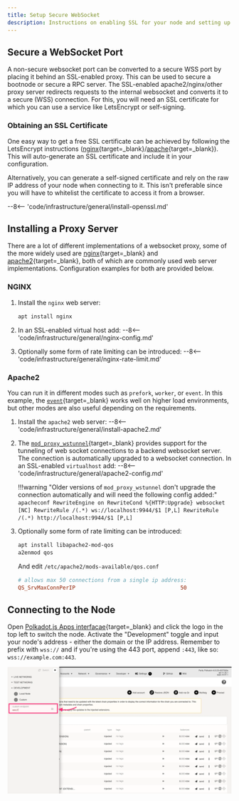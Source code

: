 ```yaml
---
title: Setup Secure WebSocket
description: Instructions on enabling SSL for your node and setting up a secure web socket proxy server using nginx for remote connections.
---
```



## Secure a WebSocket Port

A non-secure websocket port can be converted to a secure WSS port by placing it behind an SSL-enabled proxy. This can be used to secure a bootnode or secure a RPC server. The SSL-enabled apache2/nginx/other proxy server redirects requests to the internal websocket and converts it to a secure (WSS) connection. For this, you will need an SSL certificate for which you can use a service like LetsEncrypt or self-signing.

### Obtaining an SSL Certificate

One easy way to get a free SSL certificate can be achieved by following the LetsEncrypt instructions ([nginx](https://certbot.eff.org/instructions?ws=nginx&os=ubuntufocal){target=_blank}/[apache](https://certbot.eff.org/instructions?ws=apache&os=ubuntufocal){target=_blank}). This will auto-generate an SSL certificate and include it in your configuration.

Alternatively, you can generate a self-signed certificate and rely on the raw IP address of your node when connecting to it. This isn't preferable since you will have to whitelist the certificate to access it from a browser.

--8<-- 'code/infrastructure/general/install-openssl.md'

## Installing a Proxy Server

There are a lot of different implementations of a websocket proxy, some of the more widely used are [nginx](https://www.nginx.com/){target=_blank} and [apache2](https://httpd.apache.org/){target=_blank}, both of which are commonly used web server implementations. Configuration examples for both are provided below.

### NGINX

1. Install the `nginx` web server: 
    ```bash
    apt install nginx
    ```

2. In an SSL-enabled virtual host add:
    --8<-- 'code/infrastructure/general/nginx-config.md'

3. Optionally some form of rate limiting can be introduced:
    --8<-- 'code/infrastructure/general/nginx-rate-limit.md'

### Apache2

You can run it in different modes such as `prefork`, `worker`, or `event`. In this example, the [`event`](https://httpd.apache.org/docs/2.4/mod/event.html){target=_blank} works well on higher load environments, but other modes are also useful depending on the requirements.

1. Install the `apache2` web server:
    --8<-- 'code/infrastructure/general/install-apache2.md'

2. The [`mod_proxy_wstunnel`](https://httpd.apache.org/docs/2.4/mod/mod_proxy_wstunnel.html){target=_blank} provides support for the tunneling of web socket connections to a backend websocket server. The connection is automatically upgraded to a websocket connection. In an SSL-enabled `virtualhost` add:
    --8<-- 'code/infrastructure/general/apache2-config.md'

    !!!warning "Older versions of `mod_proxy_wstunnel` don't upgrade the connection automatically and will need the following config added:"
        ```apacheconf
        RewriteEngine on
        RewriteCond %{HTTP:Upgrade} websocket [NC]
        RewriteRule /(.*) ws://localhost:9944/$1 [P,L]
        RewriteRule /(.*) http://localhost:9944/$1 [P,L]
        ```

3. Optionally some form of rate limiting can be introduced:

    ```bash
    apt install libapache2-mod-qos
    a2enmod qos
    ```

    And edit `/etc/apache2/mods-available/qos.conf`

    ```conf
    # allows max 50 connections from a single ip address:
    QS_SrvMaxConnPerIP                                 50
    ```

## Connecting to the Node

Open [Polkadot.js Apps interfacae](https://polkadot.js.org/apps){target=_blank} and click the logo in the top left to switch the
node. Activate the "Development" toggle and input your node's address - either the domain or the IP
address. Remember to prefix with `wss://` and if you're using the 443 port, append `:443`, like so:
`wss://example.com:443`.

![A sync-in-progress chain connected to Polkadot-JS UI](/images/infrastructure/general/maintain-wss.webp)